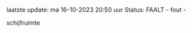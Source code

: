 laatste update: 
ma 16-10-2023 20:50   uur 
Status: FAALT - fout - 
<div class="service R">schijfruimte</div>